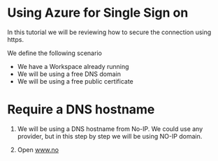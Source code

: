 # Using Azure for Single Sign on 

In this tutorial we will be reviewing how to secure the connection using https. 

We define the following scenario
- We have a Workspace already running 
- We will be using a free DNS domain
- We will be using a free public certificate

Require a DNS hostname
=

1. We will be using a DNS hostname from No-IP. We could use any provider, but in this step by step we will be using NO-IP domain.

2. Open www.no
